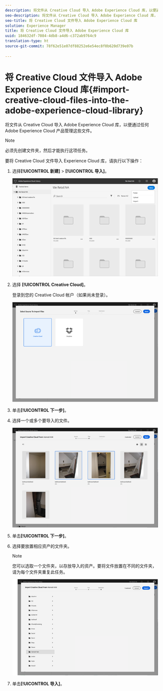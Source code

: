 ```yaml
---
description: 将文件从 Creative Cloud 导入 Adobe Experience Cloud 库，以便通过任何 Adobe Experience Cloud 产品管理这些文件。
seo-description: 将文件从 Creative Cloud 导入 Adobe Experience Cloud 库，以便通过任何 Adobe Experience Cloud 产品管理这些文件。
seo-title: 将 Creative Cloud 文件导入 Adobe Experience Cloud 库
solution: Experience Manager
title: 将 Creative Cloud 文件导入 Adobe Experience Cloud 库
uuid: 184632df-7084-4db8-a4d6-c372ab9764c9
translation-type: ht
source-git-commit: 78f62e51e07df88252e6e54ec8f0b620d739e07b

---
```



# 将 Creative Cloud 文件导入 Adobe Experience Cloud 库{#import-creative-cloud-files-into-the-adobe-experience-cloud-library}

将文件从 Creative Cloud 导入 Adobe Experience Cloud 库，以便通过任何 Adobe Experience Cloud 产品管理这些文件。

>[!NOTE]
>
>必须先创建文件夹，然后才能执行这项任务。

要将 Creative Cloud 文件导入 Experience Cloud 库，请执行以下操作：

1. 选择&#x200B;**[!UICONTROL 新建]** &gt; **[!UICONTROL 导入]**。

   ![](assets/library_new_folder_upload.png)

1. 选择 **[!UICONTROL Creative Cloud]**。

   登录到您的 Creative Cloud 帐户（如果尚未登录）。

   ![](assets/library_import_cc.png)

1. 单击&#x200B;**[!UICONTROL 下一步]**。
1. 选择一个或多个要导入的文件。

   ![](assets/library_import_cc_assets_selected.png)

1. 单击&#x200B;**[!UICONTROL 下一步]**。
1. 选择要放置相应资产的文件夹。

   >[!NOTE]
   >
   >您可以选取一个文件夹，以存放导入的资产。要将文件放置在不同的文件夹，请为每个文件夹重复此任务。

   ![](assets/library_import_cc_folder_select.png)

1. 单击&#x200B;**[!UICONTROL 导入]**。

